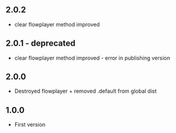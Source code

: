 ## 2.0.2
* clear flowplayer method improved

## 2.0.1 - deprecated
* clear flowplayer method improved - error in publishing version

## 2.0.0
* Destroyed flowplayer + removed .default from global dist

## 1.0.0
* First version